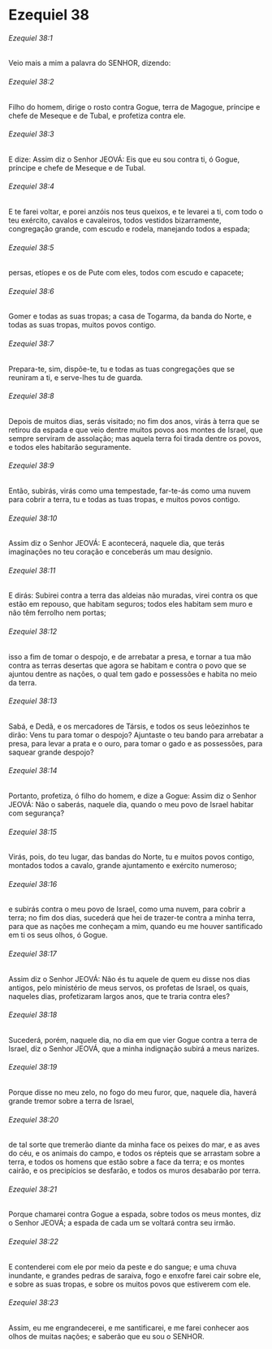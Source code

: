 # Ezequiel 38

###### Ezequiel 38:1

Veio mais a mim a palavra do SENHOR, dizendo:

###### Ezequiel 38:2

Filho do homem, dirige o rosto contra Gogue, terra de Magogue, príncipe e chefe de Meseque e de Tubal, e profetiza contra ele.

###### Ezequiel 38:3

E dize: Assim diz o Senhor JEOVÁ: Eis que eu sou contra ti, ó Gogue, príncipe e chefe de Meseque e de Tubal.

###### Ezequiel 38:4

E te farei voltar, e porei anzóis nos teus queixos, e te levarei a ti, com todo o teu exército, cavalos e cavaleiros, todos vestidos bizarramente, congregação grande, com escudo e rodela, manejando todos a espada;

###### Ezequiel 38:5

persas, etíopes e os de Pute com eles, todos com escudo e capacete;

###### Ezequiel 38:6

Gomer e todas as suas tropas; a casa de Togarma, da banda do Norte, e todas as suas tropas, muitos povos contigo.

###### Ezequiel 38:7

Prepara-te, sim, dispõe-te, tu e todas as tuas congregações que se reuniram a ti, e serve-lhes tu de guarda.

###### Ezequiel 38:8

Depois de muitos dias, serás visitado; no fim dos anos, virás à terra que se retirou da espada e que veio dentre muitos povos aos montes de Israel, que sempre serviram de assolação; mas aquela terra foi tirada dentre os povos, e todos eles habitarão seguramente.

###### Ezequiel 38:9

Então, subirás, virás como uma tempestade, far-te-ás como uma nuvem para cobrir a terra, tu e todas as tuas tropas, e muitos povos contigo.

###### Ezequiel 38:10

Assim diz o Senhor JEOVÁ: E acontecerá, naquele dia, que terás imaginações no teu coração e conceberás um mau desígnio.

###### Ezequiel 38:11

E dirás: Subirei contra a terra das aldeias não muradas, virei contra os que estão em repouso, que habitam seguros; todos eles habitam sem muro e não têm ferrolho nem portas;

###### Ezequiel 38:12

isso a fim de tomar o despojo, e de arrebatar a presa, e tornar a tua mão contra as terras desertas que agora se habitam e contra o povo que se ajuntou dentre as nações, o qual tem gado e possessões e habita no meio da terra.

###### Ezequiel 38:13

Sabá, e Dedã, e os mercadores de Társis, e todos os seus leõezinhos te dirão: Vens tu para tomar o despojo? Ajuntaste o teu bando para arrebatar a presa, para levar a prata e o ouro, para tomar o gado e as possessões, para saquear grande despojo?

###### Ezequiel 38:14

Portanto, profetiza, ó filho do homem, e dize a Gogue: Assim diz o Senhor JEOVÁ: Não o saberás, naquele dia, quando o meu povo de Israel habitar com segurança?

###### Ezequiel 38:15

Virás, pois, do teu lugar, das bandas do Norte, tu e muitos povos contigo, montados todos a cavalo, grande ajuntamento e exército numeroso;

###### Ezequiel 38:16

e subirás contra o meu povo de Israel, como uma nuvem, para cobrir a terra; no fim dos dias, sucederá que hei de trazer-te contra a minha terra, para que as nações me conheçam a mim, quando eu me houver santificado em ti os seus olhos, ó Gogue.

###### Ezequiel 38:17

Assim diz o Senhor JEOVÁ: Não és tu aquele de quem eu disse nos dias antigos, pelo ministério de meus servos, os profetas de Israel, os quais, naqueles dias, profetizaram largos anos, que te traria contra eles?

###### Ezequiel 38:18

Sucederá, porém, naquele dia, no dia em que vier Gogue contra a terra de Israel, diz o Senhor JEOVÁ, que a minha indignação subirá a meus narizes.

###### Ezequiel 38:19

Porque disse no meu zelo, no fogo do meu furor, que, naquele dia, haverá grande tremor sobre a terra de Israel,

###### Ezequiel 38:20

de tal sorte que tremerão diante da minha face os peixes do mar, e as aves do céu, e os animais do campo, e todos os répteis que se arrastam sobre a terra, e todos os homens que estão sobre a face da terra; e os montes cairão, e os precipícios se desfarão, e todos os muros desabarão por terra.

###### Ezequiel 38:21

Porque chamarei contra Gogue a espada, sobre todos os meus montes, diz o Senhor JEOVÁ; a espada de cada um se voltará contra seu irmão.

###### Ezequiel 38:22

E contenderei com ele por meio da peste e do sangue; e uma chuva inundante, e grandes pedras de saraiva, fogo e enxofre farei cair sobre ele, e sobre as suas tropas, e sobre os muitos povos que estiverem com ele.

###### Ezequiel 38:23

Assim, eu me engrandecerei, e me santificarei, e me farei conhecer aos olhos de muitas nações; e saberão que eu sou o SENHOR.

